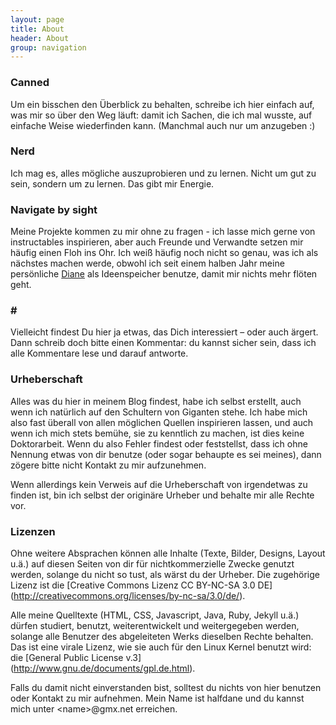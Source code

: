 ```yaml
---
layout: page
title: About
header: About
group: navigation
---
```


### Canned
Um ein bisschen den Überblick zu behalten, schreibe ich hier einfach auf, was mir so über den Weg läuft:
damit ich Sachen, die ich mal wusste, auf einfache Weise wiederfinden kann.
(Manchmal auch nur um anzugeben :)

### Nerd
Ich mag es, alles mögliche auszuprobieren und zu lernen.
Nicht um gut zu sein, sondern um zu lernen. Das gibt mir Energie.

### Navigate by sight
Meine Projekte kommen zu mir ohne zu fragen - ich lasse mich gerne von instructables inspirieren,
aber auch Freunde und Verwandte setzen mir häufig einen Floh ins Ohr.
Ich weiß häufig noch nicht so genau, was ich als nächstes machen werde, obwohl ich seit einem halben Jahr
 meine persönliche [Diane](http://www.highdefdigest.com/blog/twin-peaks-cooper-tapes/) als Ideenspeicher benutze, damit mir nichts mehr flöten geht.

### &#35;
Vielleicht findest Du hier ja etwas, das Dich interessiert – oder auch ärgert.
Dann schreib doch bitte einen Kommentar: du kannst sicher sein,
dass ich alle Kommentare lese und darauf antworte.

### Urheberschaft 
Alles was du hier in meinem Blog findest, habe ich selbst erstellt, auch wenn ich natürlich auf den Schultern von Giganten stehe. Ich habe mich also fast überall von allen möglichen Quellen inspirieren lassen, und auch wenn ich mich stets bemühe, sie zu kenntlich zu machen, ist dies keine Doktorarbeit. Wenn du also Fehler findest oder feststellst, dass ich ohne Nennung etwas von dir benutze (oder sogar behaupte es sei meines), dann zögere bitte nicht Kontakt zu mir aufzunehmen. 

Wenn allerdings kein Verweis auf die Urheberschaft von irgendetwas zu finden ist, bin ich selbst der originäre Urheber und behalte mir alle Rechte vor. 

### <a name="license"></a> Lizenzen
Ohne weitere Absprachen können alle Inhalte (Texte, Bilder, Designs, Layout u.ä.) auf diesen Seiten von dir für nichtkommerzielle Zwecke genutzt werden, solange du nicht so tust, als wärst du der Urheber. Die zugehörige Lizenz ist die [Creative Commons Lizenz CC BY-NC-SA 3.0 DE] (http://creativecommons.org/licenses/by-nc-sa/3.0/de/). 

Alle meine Quelltexte (HTML, CSS, Javascript, Java, Ruby, Jekyll u.ä.) dürfen studiert, benutzt, weiterentwickelt und weitergegeben werden, solange alle Benutzer des abgeleiteten Werks dieselben Rechte behalten. Das ist eine virale Lizenz, wie sie auch für den Linux Kernel benutzt wird: die [General Public License v.3] (http://www.gnu.de/documents/gpl.de.html). 

Falls du damit nicht einverstanden bist, solltest du nichts von hier benutzen oder Kontakt zu mir aufnehmen. Mein Name ist halfdane und du kannst mich unter &lt;name>@gmx.net erreichen.
